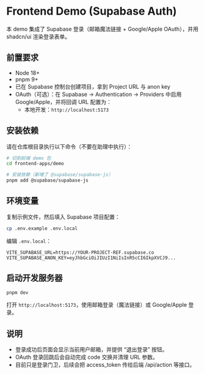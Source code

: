 # Frontend Demo (Supabase Auth)

本 demo 集成了 Supabase 登录（邮箱魔法链接 + Google/Apple OAuth），并用 shadcn/ui 渲染登录表单。

## 前置要求
- Node 18+
- pnpm 9+
- 已在 Supabase 控制台创建项目，拿到 Project URL 与 anon key
- OAuth（可选）：在 Supabase -> Authentication -> Providers 中启用 Google/Apple，并将回调 URL 配置为：
  - 本地开发：`http://localhost:5173`

## 安装依赖
请在仓库根目录执行以下命令（不要在助理中执行）：

```bash
# 切到前端 demo 包
cd frontend-apps/demo

# 安装依赖（新增了 @supabase/supabase-js）
pnpm add @supabase/supabase-js
```

## 环境变量
复制示例文件，然后填入 Supabase 项目配置：

```bash
cp .env.example .env.local
```

编辑 `.env.local`：

```
VITE_SUPABASE_URL=https://YOUR-PROJECT-REF.supabase.co
VITE_SUPABASE_ANON_KEY=eyJhbGciOiJIUzI1NiIsInR5cCI6IkpXVCJ9...
```

## 启动开发服务器

```bash
pnpm dev
```

打开 `http://localhost:5173`，使用邮箱登录（魔法链接）或 Google/Apple 登录。

## 说明
- 登录成功后页面会显示当前用户邮箱，并提供 “退出登录” 按钮。
- OAuth 登录回跳后会自动完成 code 交换并清理 URL 参数。
- 目前只是登录门卫，后续会把 access_token 传给后端 /api/action 等接口。
